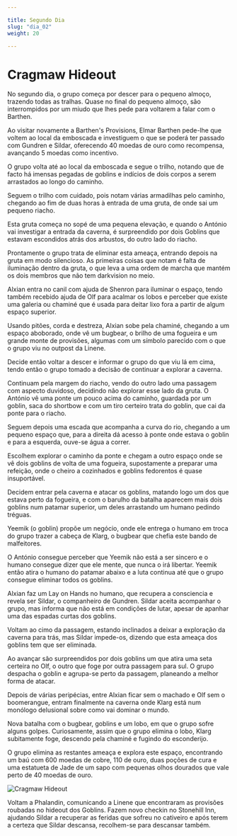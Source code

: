 ```yaml
---

title: Segundo Dia
slug: "dia_02"
weight: 20

---
```


# Cragmaw Hideout

No segundo dia, o grupo começa por descer para o pequeno almoço, trazendo todas as tralhas.
Quase no final do pequeno almoço, são interrompidos por um miudo que lhes pede para voltarem a falar com o Barthen.

Ao visitar novamente a Barthen's Provisions, Elmar Barthen pede-lhe que voltem ao local da emboscada e investiguem o que se poderá ter passado com Gundren e Sildar, oferecendo 40 moedas de ouro como recompensa, avançando 5 moedas como incentivo.

O grupo volta até ao local da emboscada e segue o trilho, notando que de facto há imensas pegadas de goblins e indícios de dois corpos a serem arrastados ao longo do caminho.

Seguem o trilho com cuidado, pois notam várias armadilhas pelo caminho, chegando ao fim de duas horas à entrada de uma gruta, de onde sai um pequeno riacho.

Esta gruta começa no sopé de uma pequena elevação, e quando o António vai investigar a entrada da caverna, é surpreendido por dois Goblins que estavam escondidos atrás dos arbustos, do outro lado do riacho.

Prontamente o grupo trata de eliminar esta ameaça, entrando depois na gruta em modo silencioso. As primeiras coisas que notam é falta de iluminação dentro da gruta, o que leva a uma ordem de marcha que mantém os dois membros que não tem darkvision no meio.

Alxian entra no canil com ajuda de Shenron para iluminar o espaço, tendo também recebido ajuda de Olf para acalmar os lobos e perceber que existe uma galeria ou chaminé que é usada para deitar lixo fora a partir de algum espaço superior.

Usando pitões, corda e destreza, Alxian sobe pela chaminé, chegando a um espaço aboborado, onde vê um bugbear, o brilho de uma fogueira e um grande monte de provisões, algumas com um símbolo parecido com o que o grupo viu no outpost da Linene.

Decide então voltar a descer e informar o grupo do que viu lá em cima, tendo então o grupo tomado a decisão de continuar a explorar a caverna.

Continuam pela margem do riacho, vendo do outro lado uma passagem com aspecto duvidoso, decidindo não explorar esse lado da gruta. O António vê uma ponte um pouco acima do caminho, guardada por um goblin, saca do shortbow e com um tiro certeiro trata do goblin, que cai da ponte para o riacho.

Seguem depois uma escada que acompanha a curva do rio, chegando a um pequeno espaço que, para a direita dá acesso à ponte onde estava o goblin e para a esquerda, ouve-se água a correr.

Escolhem explorar o caminho da ponte e chegam a outro espaço onde se vê dois goblins de volta de uma fogueira, supostamente a preparar uma refeição, onde o cheiro a cozinhados e goblins fedorentos é quase insuportável.

Decidem entrar pela caverna e atacar os goblins, matando logo um dos que estava perto da fogueira, e com o barulho da batalha aparecem mais dois goblins num patamar superior, um deles arrastando um humano pedindo tréguas.

Yeemik (o goblin) propõe um negócio, onde ele entrega o humano em troca do grupo trazer a cabeça de Klarg, o bugbear que chefia este bando de malfeitores.

O António consegue perceber que Yeemik não está a ser sincero e o humano consegue dizer que ele mente, que nunca o irá libertar. Yeemik então atira o humano do patamar abaixo e a luta continua até que o grupo consegue eliminar todos os goblins.

Alxian faz um Lay on Hands no humano, que recupera a consciencia e revela ser Sildar, o companheiro de Gundren. Sildar aceita acompanhar o grupo, mas informa que não está em condições de lutar, apesar de apanhar uma das espadas curtas dos goblins.

Voltam ao cimo da passagem, estando inclinados a deixar a exploração da caverna para trás, mas Sildar impede-os, dizendo que esta ameaça dos goblins tem que ser eliminada.

Ao avançar são surpreendidos por dois goblins um que atira uma seta certeira no Olf, o outro que foge por outra passagem para sul. O grupo despacha o goblin e agrupa-se perto da passagem, planeando a melhor forma de atacar.

Depois de várias peripécias, entre Alxian ficar sem o machado e Olf sem o boomerangue, entram finalmente na caverna onde Klarg está num monólogo delusional sobre como vai dominar o mundo.

Nova batalha com o bugbear, goblins e um lobo, em que o grupo sofre alguns golpes. Curiosamente, assim que o grupo elimina o lobo, Klarg subitamente foge, descendo pela chaminé e fugindo do esconderijo.

O grupo elimina as restantes ameaça e explora este espaço, encontrando um baú com 600 moedas de cobre,  110 de ouro, duas poções de cura e uma estatueta de Jade de um sapo com pequenas olhos dourados que vale perto de 40 moedas de ouro.

![Cragmaw Hideout](/images/CragmawHideout.jpg)

Voltam a Phalandin, comunicando a Linene que encontraram as provisões roubadas no hideout dos Goblins. Fazem novo checkin no Stonehill Inn, ajudando Sildar a recuperar as feridas que sofreu no cativeiro e após terem a certeza que Sildar descansa, recolhem-se para descansar também.
